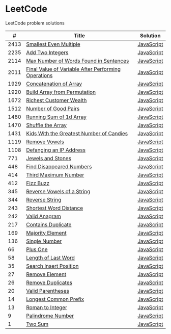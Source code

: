 # LeetCode
LeetCode problem solutions



| #  | Title                                                                                   | Solution                                  |
| -- | --------------------------------------------------------------------------------------- | ----------------------------------------- |
|2413| [Smallest Even Multiple](https://leetcode.com/problems/smallest-even-multiple/)         | [JavaScript](smallest-even-multiple.js)   |
|2235| [Add Two Integers](https://leetcode.com/problems/add-two-integers/)                     | [JavaScript](add-two-integers.js)         |
|2114| [Max Number of Words Found in Sentences][2114]                                          | [JavaScript](max-words-found.js)          |
|2011| [Final Value of Variable After Performing Operations][2011]                             | [JavaScript](final-value.js)              |
|1929| [Concatenation of Array](https://leetcode.com/problems/concatenation-of-array/)         | [JavaScript](concatenation-of-array.js)   |
|1920| [Build Array from Permutation][1920]                                                    | [JavaScript][1920-1]                      |
|1672| [Richest Customer Wealth](https://leetcode.com/problems/richest-customer-wealth/)       | [JavaScript](richest-customer-wealth.js)  |
|1512| [Number of Good Pairs](https://leetcode.com/problems/number-of-good-pairs/)             | [JavaScript](number-of-good-pairs.js)     |
|1480| [Running Sum of 1d Array](https://leetcode.com/problems/running-sum-of-1d-array/)       | [JavaScript](running-sum-of-1d-array.js)  |
|1470| [Shuffle the Array](https://leetcode.com/problems/shuffle-the-array/)                   | [JavaScript](shuffle-the-array.js)        |
|1431| [Kids With the Greatest Number of Candies][1431]                                        | [JavaScript](kids-with-candies.js)        |
|1119| [Remove Vowels](https://leetcode.com/problems/remove-vowels-from-a-string/)             | [JavaScript](remove-vowels.js)            |
|1108| [Defanging an IP Address](https://leetcode.com/problems/defanging-an-ip-address/)       | [JavaScript](defanging-an-ip-address.js)  |
| 771| [Jewels and Stones](https://leetcode.com/problems/jewels-and-stones/)                   | [JavaScript](jewels-and-stones.js)        |
| 448| [Find Disappeared Numbers][448]                                                         | [JavaScript](find-disappeared-numbers.js) |
| 414| [Third Maximum Number](https://leetcode.com/problems/third-maximum-number/)             | [JavaScript](third-maximum-number.js)     |
| 412| [Fizz Buzz](https://leetcode.com/problems/fizz-buzz/)                                   | [JavaScript](fizz-buzz.js)                |
| 345| [Reverse Vowels of a String](https://leetcode.com/problems/reverse-vowels-of-a-string/) | [JavaScript](reverse-vowels-of-string.js) |
| 344| [Reverse String](https://leetcode.com/problems/reverse-string/)                         | [JavaScript](reverse-string.js)           |
| 243| [Shortest Word Distance](https://leetcode.com/problems/shortest-word-distance/)         | [JavaScript](shortest-word-distance.js)   |
| 242| [Valid Anagram](https://leetcode.com/problems/valid-anagram/)                           | [JavaScript](valid-anagram.js)            |
| 217| [Contains Duplicate](https://leetcode.com/problems/contains-duplicate/)                 | [JavaScript](contains-duplicate.js)       |
| 169| [Majority Element](https://leetcode.com/problems/majority-element/)                     | [JavaScript](majority-element.js)         |
| 136| [Single Number](https://leetcode.com/problems/single-number/)                           | [JavaScript](single-number.js)            |
| 66 | [Plus One](https://leetcode.com/problems/plus-one/)                                     | [JavaScript](plus-one.js)                 |
| 58 | [Length of Last Word](https://leetcode.com/problems/length-of-last-word/)               | [JavaScript](length-of-last-word.js)      |
| 35 | [Search Insert Position](https://leetcode.com/problems/search-insert-position/)         | [JavaScript](search-insert-position.js)   |
| 27 | [Remove Element](https://leetcode.com/problems/remove-element/)                         | [JavaScript](remove-element.js)           |
| 26 | [Remove Duplicates](https://leetcode.com/problems/remove-duplicates-from-sorted-array/) | [JavaScript](remove-dupes.js)             |
| 20 | [Valid Parentheses](https://leetcode.com/problems/valid-parentheses/)                   | [JavaScript](valid-parentheses.js)        |
| 14 | [Longest Common Prefix](https://leetcode.com/problems/longest-common-prefix/)           | [JavaScript](longest-common-prefix.js)    |
| 13 | [Roman to Integer](https://leetcode.com/problems/roman-to-integer/)                     | [JavaScript](roman-to-integer.js)         |
| 9  | [Palindrome Number](https://leetcode.com/problems/palindrome-number/)                   | [JavaScript](palindrome-number.js)        |
| 1  | [Two Sum](https://leetcode.com/problems/two-sum/)                                       | [JavaScript](two-sum.js)                  |


<!-- Long Pathways that don't fit neatly into columns. -->
[2114]: https://leetcode.com/problems/maximum-number-of-words-found-in-sentences/
[2011]: https://leetcode.com/problems/final-value-of-variable-after-performing-operations/
[1920]: https://leetcode.com/problems/build-array-from-permutation/
[1920-1]: build-array-from-permutation.js
[1431]: https://leetcode.com/problems/kids-with-the-greatest-number-of-candies/
[448]: https://leetcode.com/problems/find-all-numbers-disappeared-in-an-array/
